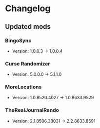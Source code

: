 # Changelog


## Updated mods

### BingoSync

- Version: 1.0.0.3 -> 1.0.0.4

### Curse Randomizer

- Version: 5.0.0.0 -> 5.1.1.0

### MoreLocations

- Version: 1.0.8520.4027 -> 1.0.8633.9529

### TheRealJournalRando

- Version: 2.1.8506.38031 -> 2.2.8633.8591

